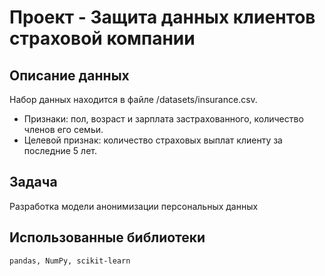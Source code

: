 # Проект - Защита данных клиентов страховой компании

## Описание данных
Набор данных находится в файле /datasets/insurance.csv.
- Признаки: пол, возраст и зарплата застрахованного, количество членов его семьи.
- Целевой признак: количество страховых выплат клиенту за последние 5 лет.
## Задача
Разработка модели анонимизации персональных данных
## Использованные библиотеки 

``
pandas, NumPy, scikit-learn
``

